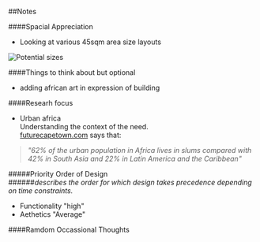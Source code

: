 ##Notes

####Spacial Appreciation
 * Looking at various 45sqm area size layouts
 
![Potential sizes](WikiCasa-Shelter-Afrik-5k-4-5k-homes/S-Shots/01.png)
 
####Things to think about but optional
 * adding african art in expression of building
 
####Researh focus
 * Urban africa  
 Understanding the context of the need.  
 [futurecapetown.com](http://futurecapetown.com/2016/02/the-future-we-want-for-african-cities-future-cape-town/#.WKJ9FSErKV7) says that:
  
  > _"62% of the urban population in Africa lives in slums compared with 42% in South Asia and 22% in Latin America and the Caribbean"_


#####Priority Order of Design  
######_describes the order for which design takes precedence depending on time constraints._
 * Functionality "high"
 * Aethetics "Average"

####Ramdom Occassional Thoughts
